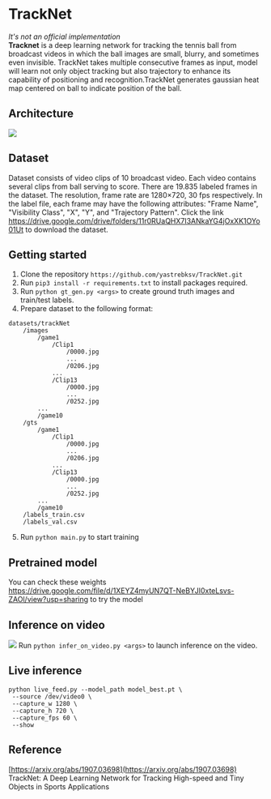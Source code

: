 # TrackNet
<i> It's not an official implementation </i> <br>
**Tracknet** is a deep learning network for tracking the tennis ball from broadcast videos in which the ball images are small, blurry, and sometimes even invisible. TrackNet takes multiple consecutive frames as input, model will learn not only object tracking but also trajectory to enhance its capability of positioning and recognition.TrackNet generates gaussian heat map centered on ball to indicate position of the ball.

## Architecture
![](pics/tracknet_arch.jpg)

## Dataset
Dataset consists of video clips of 10 broadcast video. Each video contains several clips from ball serving to score. There are 19.835 labeled frames in the dataset. The resolution, frame rate are 1280×720, 30 fps respectively. In the label file, each frame may have the following attributes: "Frame Name", "Visibility Class", "X", "Y", and "Trajectory Pattern". Click the link https://drive.google.com/drive/folders/11r0RUaQHX7I3ANkaYG4jOxXK1OYo01Ut to download the dataset.

## Getting started
1. Clone the repository `https://github.com/yastrebksv/TrackNet.git`
2. Run `pip3 install -r requirements.txt` to install packages required. 
3. Run `python gt_gen.py <args>` to create ground truth images and train/test labels.
4. Prepare dataset to the following format:
```
datasets/trackNet
    /images
        /game1
            /Clip1
                /0000.jpg
                ...
                /0206.jpg
            ...
            /Clip13
                /0000.jpg
                ...
                /0252.jpg
        ...
        /game10
    /gts
        /game1
            /Clip1
                /0000.jpg
                ...
                /0206.jpg
            ...
            /Clip13
                /0000.jpg
                ...
                /0252.jpg
        ...
        /game10
    /labels_train.csv
    /labels_val.csv
```
5. Run `python main.py` to start training
## Pretrained model
You can check these weights
https://drive.google.com/file/d/1XEYZ4myUN7QT-NeBYJI0xteLsvs-ZAOl/view?usp=sharing to try the model

## Inference on video
![](pics/video_infer.gif)
Run `python infer_on_video.py <args>` to launch inference on the video. 

## Live inference
```
python live_feed.py --model_path model_best.pt \
 --source /dev/video0 \
 --capture_w 1280 \
 --capture_h 720 \
 --capture_fps 60 \
 --show
```


## Reference
[https://arxiv.org/abs/1907.03698](https://arxiv.org/abs/1907.03698) <br>
TrackNet: A Deep Learning Network for Tracking High-speed and Tiny Objects in Sports Applications
